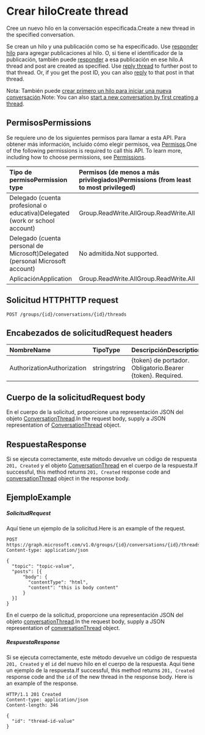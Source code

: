 # <a name="create-thread"></a><span data-ttu-id="9e92b-101">Crear hilo</span><span class="sxs-lookup"><span data-stu-id="9e92b-101">Create thread</span></span>

<span data-ttu-id="9e92b-102">Cree un nuevo hilo en la conversación especificada.</span><span class="sxs-lookup"><span data-stu-id="9e92b-102">Create a new thread in the specified conversation.</span></span> 

<span data-ttu-id="9e92b-p101">Se crean un hilo y una publicación como se ha especificado. Use [responder hilo](conversationthread_reply.md) para agregar publicaciones al hilo. O, si tiene el identificador de la publicación, también puede [responder](post_reply.md) a esa publicación en ese hilo.</span><span class="sxs-lookup"><span data-stu-id="9e92b-p101">A thread and post are created as specified. Use [reply thread](conversationthread_reply.md) to further post to that thread. Or, if you get the post ID, you can also [reply](post_reply.md) to that post in that thread.</span></span>

<span data-ttu-id="9e92b-106">Nota: También puede [crear primero un hilo para iniciar una nueva conversación](group_post_threads.md).</span><span class="sxs-lookup"><span data-stu-id="9e92b-106">Note: You can also [start a new conversation by first creating a thread](group_post_threads.md).</span></span>

## <a name="permissions"></a><span data-ttu-id="9e92b-107">Permisos</span><span class="sxs-lookup"><span data-stu-id="9e92b-107">Permissions</span></span>
<span data-ttu-id="9e92b-p102">Se requiere uno de los siguientes permisos para llamar a esta API. Para obtener más información, incluido cómo elegir permisos, vea [Permisos](../../../concepts/permissions_reference.md).</span><span class="sxs-lookup"><span data-stu-id="9e92b-p102">One of the following permissions is required to call this API. To learn more, including how to choose permissions, see [Permissions](../../../concepts/permissions_reference.md).</span></span>

|<span data-ttu-id="9e92b-110">Tipo de permiso</span><span class="sxs-lookup"><span data-stu-id="9e92b-110">Permission type</span></span>      | <span data-ttu-id="9e92b-111">Permisos (de menos a más privilegiados)</span><span class="sxs-lookup"><span data-stu-id="9e92b-111">Permissions (from least to most privileged)</span></span>              | 
|:--------------------|:---------------------------------------------------------| 
|<span data-ttu-id="9e92b-112">Delegado (cuenta profesional o educativa)</span><span class="sxs-lookup"><span data-stu-id="9e92b-112">Delegated (work or school account)</span></span> | <span data-ttu-id="9e92b-113">Group.ReadWrite.All</span><span class="sxs-lookup"><span data-stu-id="9e92b-113">Group.ReadWrite.All</span></span>    | 
|<span data-ttu-id="9e92b-114">Delegado (cuenta personal de Microsoft)</span><span class="sxs-lookup"><span data-stu-id="9e92b-114">Delegated (personal Microsoft account)</span></span> | <span data-ttu-id="9e92b-115">No admitida.</span><span class="sxs-lookup"><span data-stu-id="9e92b-115">Not supported.</span></span>    | 
|<span data-ttu-id="9e92b-116">Aplicación</span><span class="sxs-lookup"><span data-stu-id="9e92b-116">Application</span></span> | <span data-ttu-id="9e92b-117">Group.ReadWrite.All</span><span class="sxs-lookup"><span data-stu-id="9e92b-117">Group.ReadWrite.All</span></span> | 

## <a name="http-request"></a><span data-ttu-id="9e92b-118">Solicitud HTTP</span><span class="sxs-lookup"><span data-stu-id="9e92b-118">HTTP request</span></span>
<!-- { "blockType": "ignored" } -->
```http
POST /groups/{id}/conversations/{id}/threads
```
## <a name="request-headers"></a><span data-ttu-id="9e92b-119">Encabezados de solicitud</span><span class="sxs-lookup"><span data-stu-id="9e92b-119">Request headers</span></span>
| <span data-ttu-id="9e92b-120">Nombre</span><span class="sxs-lookup"><span data-stu-id="9e92b-120">Name</span></span>       | <span data-ttu-id="9e92b-121">Tipo</span><span class="sxs-lookup"><span data-stu-id="9e92b-121">Type</span></span> | <span data-ttu-id="9e92b-122">Descripción</span><span class="sxs-lookup"><span data-stu-id="9e92b-122">Description</span></span>|
|:---------------|:--------|:----------|
| <span data-ttu-id="9e92b-123">Authorization</span><span class="sxs-lookup"><span data-stu-id="9e92b-123">Authorization</span></span>  | <span data-ttu-id="9e92b-124">string</span><span class="sxs-lookup"><span data-stu-id="9e92b-124">string</span></span>  | <span data-ttu-id="9e92b-p103">{token} de portador. Obligatorio.</span><span class="sxs-lookup"><span data-stu-id="9e92b-p103">Bearer {token}. Required.</span></span> |

## <a name="request-body"></a><span data-ttu-id="9e92b-127">Cuerpo de la solicitud</span><span class="sxs-lookup"><span data-stu-id="9e92b-127">Request body</span></span>
<span data-ttu-id="9e92b-128">En el cuerpo de la solicitud, proporcione una representación JSON del objeto [ConversationThread](../resources/conversationthread.md).</span><span class="sxs-lookup"><span data-stu-id="9e92b-128">In the request body, supply a JSON representation of [ConversationThread](../resources/conversationthread.md) object.</span></span>

## <a name="response"></a><span data-ttu-id="9e92b-129">Respuesta</span><span class="sxs-lookup"><span data-stu-id="9e92b-129">Response</span></span>

<span data-ttu-id="9e92b-130">Si se ejecuta correctamente, este método devuelve un código de respuesta `201, Created` y el objeto [ConversationThread](../resources/conversationthread.md) en el cuerpo de la respuesta.</span><span class="sxs-lookup"><span data-stu-id="9e92b-130">If successful, this method returns `201, Created` response code and [conversationThread](../resources/conversationthread.md) object in the response body.</span></span>

## <a name="example"></a><span data-ttu-id="9e92b-131">Ejemplo</span><span class="sxs-lookup"><span data-stu-id="9e92b-131">Example</span></span>
##### <a name="request"></a><span data-ttu-id="9e92b-132">Solicitud</span><span class="sxs-lookup"><span data-stu-id="9e92b-132">Request</span></span>
<span data-ttu-id="9e92b-133">Aquí tiene un ejemplo de la solicitud.</span><span class="sxs-lookup"><span data-stu-id="9e92b-133">Here is an example of the request.</span></span>
<!-- {
  "blockType": "request",
  "name": "create_conversationthread_from_conversation"
}-->
```http
POST https://graph.microsoft.com/v1.0/groups/{id}/conversations/{id}/threads
Content-type: application/json

{
  "topic": "topic-value",
  "posts": [{
      "body": {
        "contentType": "html",
        "content": "this is body content"
      }
  }]
}
```
<span data-ttu-id="9e92b-134">En el cuerpo de la solicitud, proporcione una representación JSON del objeto [conversationThread](../resources/conversationthread.md).</span><span class="sxs-lookup"><span data-stu-id="9e92b-134">In the request body, supply a JSON representation of [conversationThread](../resources/conversationthread.md) object.</span></span>
##### <a name="response"></a><span data-ttu-id="9e92b-135">Respuesta</span><span class="sxs-lookup"><span data-stu-id="9e92b-135">Response</span></span>

<span data-ttu-id="9e92b-p104">Si se ejecuta correctamente, este método devuelve un código de respuesta `201, Created` y el `id` del nuevo hilo en el cuerpo de la respuesta. Aquí tiene un ejemplo de la respuesta.</span><span class="sxs-lookup"><span data-stu-id="9e92b-p104">If successful, this method returns `201, Created` response code and the `id` of the new thread in the response body. Here is an example of the response.</span></span> 
<!-- {
  "blockType": "response",
  "truncated": true,
  "@odata.type": "microsoft.graph.conversationThread"
} -->
```http
HTTP/1.1 201 Created
Content-type: application/json
Content-length: 346

{
  "id": "thread-id-value"
}
```

<!-- uuid: 8fcb5dbc-d5aa-4681-8e31-b001d5168d79
2015-10-25 14:57:30 UTC -->
<!-- {
  "type": "#page.annotation",
  "description": "Create thread",
  "keywords": "",
  "section": "documentation",
  "tocPath": ""
}-->
